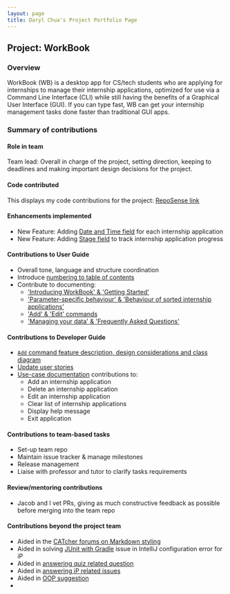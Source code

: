 ```yaml
---
layout: page
title: Daryl Chua's Project Portfolio Page
---
```


## Project: WorkBook

### Overview

WorkBook (WB) is a desktop app for CS/tech students who are applying for internships to manage their internship applications, optimized for use via a Command Line Interface (CLI) while still having the benefits of a Graphical User Interface (GUI). If you can type fast, WB can get your internship management tasks done faster than traditional GUI apps.

### Summary of contributions

#### Role in team

Team lead: Overall in charge of the project, setting direction, keeping to deadlines and making important design decisions for the project.

#### Code contributed
This displays my code contributions for the project: [RepoSense link](https://nus-cs2103-ay2223s1.github.io/tp-dashboard/?search=rylzxc&breakdown=true)

#### Enhancements implemented
- New Feature: Adding [Date and Time field](https://github.com/AY2223S1-CS2103T-T10-3/tp/pull/65) for each internship application
- New Feature: Adding [Stage field](https://github.com/AY2223S1-CS2103T-T10-3/tp/pull/58) to track internship application progress

#### Contributions to User Guide
- Overall tone, language and structure coordination
- Introduce [numbering to table of contents](https://github.com/AY2223S1-CS2103T-T10-3/tp/pull/151)
- Contribute to documenting:
  - ['Introducing WorkBook' & 'Getting Started'](https://github.com/AY2223S1-CS2103T-T10-3/tp/pull/153)
  - ['Parameter-specific behaviour' & 'Behaviour of sorted internship applications'](https://github.com/AY2223S1-CS2103T-T10-3/tp/pull/145)
  - ['Add' & 'Edit' commands](https://github.com/AY2223S1-CS2103T-T10-3/tp/pull/165)
  - ['Managing your data' & 'Frequently Asked Questions'](https://github.com/AY2223S1-CS2103T-T10-3/tp/pull/145)

#### Contributions to Developer Guide
- [`Add` command feature description, design considerations and class diagram](https://github.com/AY2223S1-CS2103T-T10-3/tp/pull/162)
- [Update user stories](https://github.com/AY2223S1-CS2103T-T10-3/tp/pull/76)
- [Use-case documentation](https://github.com/AY2223S1-CS2103T-T10-3/tp/pull/32/files) contributions to:
  - Add an internship application
  - Delete an internship application
  - Edit an internship application
  - Clear list of internship applications
  - Display help message
  - Exit application

#### Contributions to team-based tasks

* Set-up team repo
* Maintain issue tracker & manage milestones
* Release management
* Liaise with professor and tutor to clarify tasks requirements

#### Review/mentoring contributions

* Jacob and I vet PRs, giving as much constructive feedback as possible before merging into the team repo

#### Contributions beyond the project team

* Aided in the [CATcher forums on Markdown styling](https://github.com/CATcher-org/CATcher/issues/1023)
* Aided in solving  [JUnit with Gradle](https://github.com/nus-cs2103-AY2223S1/forum/issues/79) issue in IntelliJ configuration error for iP
* Aided in [answering quiz related question](https://github.com/nus-cs2103-AY2223S1/forum/issues/6)
* Aided in [answering iP related issues](https://github.com/nus-cs2103-AY2223S1/forum/issues/82)
* Aided in [OOP suggestion](https://github.com/nus-cs2103-AY2223S1/forum/issues/180)
* 
